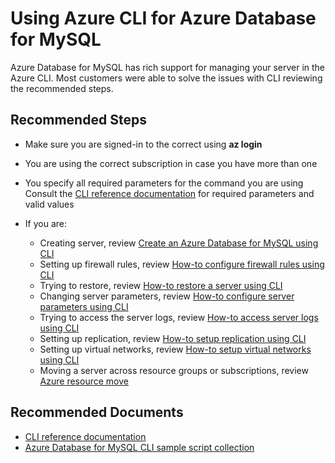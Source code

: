 <properties
    pageTitle="Design, Development, and APIs for MySQL - CLI"
    description="Design, Development, and APIs for MySQL - CLI"
    service="microsoft.dbformysql"
    resource="servers"
    authors="jan-eng"
    ms.author="janeng"
    displayOrder="310"
    selfHelpType="generic"
    supportTopicIds="32640047"
    resourceTags="servers, databases"
    productPesIds="16221"
    cloudEnvironments="public"
    articleId="0f4e6418-9420-4958-9bf6-013ec38d1206"
/>

# Using Azure CLI for Azure Database for MySQL

Azure Database for MySQL has rich support for managing your server in the Azure CLI. Most customers were able to solve the issues with CLI reviewing the recommended steps.

## **Recommended Steps**

* Make sure you are signed-in to the correct using **az login**
* You are using the correct subscription in case you have more than one
* You specify all required parameters for the command you are using Consult the [CLI reference documentation](https://docs.microsoft.com/cli/azure/mysql?view=azure-cli-latest) for required parameters and valid values
* If you are:

  * Creating server, review [Create an Azure Database for MySQL using CLI](https://docs.microsoft.com/azure/mysql/quickstart-create-mysql-server-database-using-azure-cli)
  * Setting up firewall rules, review [How-to configure firewall rules using CLI](https://docs.microsoft.com/azure/mysql/howto-manage-firewall-using-cli)
  * Trying to restore, review [How-to restore a server using CLI](https://docs.microsoft.com/azure/mysql/howto-restore-server-cli)
  * Changing server parameters, review [How-to configure server parameters using CLI](https://docs.microsoft.com/azure/mysql/howto-configure-server-parameters-using-cli)
  * Trying to access the server logs, review [How-to access server logs using CLI](https://docs.microsoft.com/azure/mysql/howto-configure-server-logs-in-cli)
  * Setting up replication, review [How-to setup replication using CLI](https://docs.microsoft.com/azure/mysql/howto-read-replicas-cli)
  * Setting up virtual networks, review [How-to setup virtual networks using CLI](https://docs.microsoft.com/azure/mysql/howto-manage-vnet-using-cli)
  * Moving a server across resource groups or subscriptions, review [Azure resource move](https://docs.microsoft.com/azure/azure-resource-manager/resource-group-move-resources)


## **Recommended Documents**

* [CLI reference documentation](https://docs.microsoft.com/cli/azure/mysql?view=azure-cli-latest)<br>
* [Azure Database for MySQL CLI sample script collection](https://docs.microsoft.com/azure/mysql/sample-scripts-azure-cli)
